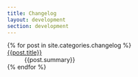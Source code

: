 ```yaml
---
title: Changelog
layout: development
section: development
---
```


<dl class="version-history">
{% for post in site.categories.changelog %}
  <dt>
    <a href="/development/changelog/{{post.title}}">
      {{post.title}}
    </a>
  </dt>
  <dd>
    {{post.summary}}
  </dd>
{% endfor %}
</dl>
